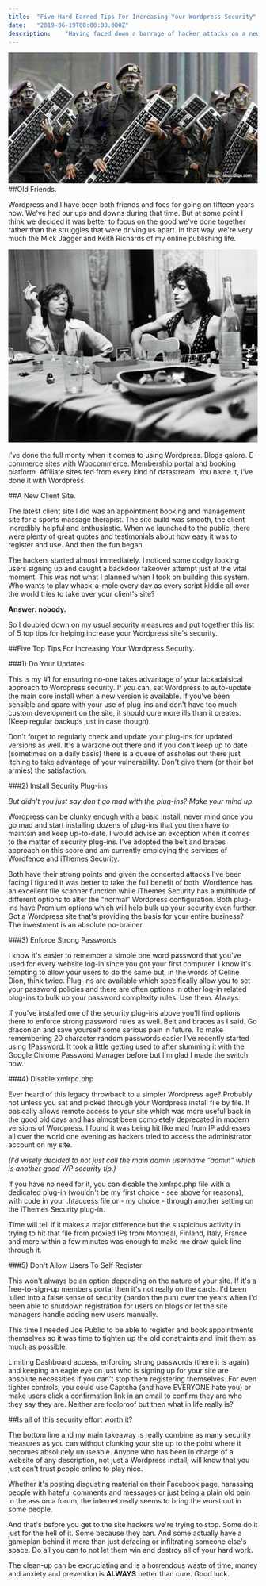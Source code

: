 ```yaml
---
title:  "Five Hard Earned Tips For Increasing Your Wordpress Security"
date:   "2019-06-19T00:00:00.000Z"
description:    "Having faced down a barrage of hacker attacks on a new Wordpress install, Alan outlines five of his top hard-earned tips for increasing your Wordpress website's security."
---
```

![Keyboard Warriors](./keyboard-warriors.jpg)
##Old Friends.

Wordpress and I have been both friends and foes for going on fifteen years now. We've had our ups and downs during that time. But at some point I think we decided it was better to focus on the good we've done together rather than the struggles that were driving us apart. In that way, we're very much the Mick Jagger and Keith Richards of my online publishing life.

![Mick and Keith](./mick-keith.jpg)

I've done the full monty when it comes to using Wordpress. Blogs galore. E-commerce sites with Woocommerce. Membership portal and booking platform. Affiliate sites fed from every kind of datastream. You name it, I've done it with Wordpress.

##A New Client Site.

The latest client site I did was an appointment booking and management site for a sports massage therapist. The site build was smooth, the client incredibly helpful and enthusiastic. When we launched to the public, there were plenty of great quotes and testimonials about how easy it was to register and use. And then the fun began.

The hackers started almost immediately. I noticed some dodgy looking users signing up and caught a backdoor takeover attempt just at the vital moment. This was not what I planned when I took on building this system. Who wants to play whack-a-mole every day as every script kiddie all over the world tries to take over your client's site?

**Answer: nobody.**

So I doubled down on my usual security measures and put together this list of 5 top tips for helping increase your Wordpress site's security.

##Five Top Tips For Increasing Your Wordpress Security.

###1) Do Your Updates

This is my #1 for ensuring no-one takes advantage of your lackadaisical approach to Wordpress security. If you can, set Wordpress to auto-update the main core install when a new version is available. If you've been sensible and spare with your use of plug-ins and don't have too much custom development on the site, it should cure more ills than it creates. (Keep regular backups just in case though).

Don't forget to regularly check and update your plug-ins for updated versions as well. It's a warzone out there and if you don't keep up to date (sometimes on a daily basis) there is a queue of assholes out there just itching to take advantage of your vulnerability. Don't give them (or their bot armies) the satisfaction.

###2) Install Security Plug-ins

_But didn't you just say don't go mad with the plug-ins? Make your mind up._

Wordpress can be clunky enough with a basic install, never mind once you go mad and start installing dozens of plug-ins that you then have to maintain and keep up-to-date. I would advise an exception when it comes to the matter of security plug-ins. I've adopted the belt and braces approach on this score and am currently employing the services of [Wordfence](https://www.wordfence.com/) and [iThemes Security](https://ithemes.com/security/).

Both have their strong points and given the concerted attacks I've been facing I figured it was better to take the full benefit of both. Wordfence has an excellent file scanner function while iThemes Security has a multitude of different options to alter the "normal" Wordpress configuration. Both plug-ins have Premium options which will help bulk up your security even further. Got a Wordpress site that's providing the basis for your entire business? The investment is an absolute no-brainer.

###3) Enforce Strong Passwords

I know it's easier to remember a simple one word password that you've used for every website log-in since you got your first computer. I know it's tempting to allow your users to do the same but, in the words of Celine Dion, think twice. Plug-ins are available which specifically allow you to set your password policies and there are often options in other log-in related plug-ins to bulk up your password complexity rules. Use them. Always.

If you've installed one of the security plug-ins above you'll find options there to enforce strong password rules as well. Belt and braces as I said. Go draconian and save yourself some serious pain in future. To make remembering 20 character random passwords easier I've recently started using [1Password](https://1password.com). It took a little getting used to after slumming it with the Google Chrome Password Manager before but I'm glad I made the switch now.

###4) Disable xmlrpc.php

Ever heard of this legacy throwback to a simpler Wordpress age? Probably not unless you sat and picked through your Wordpress install file by file. It basically allows remote access to your site which was more useful back in the good old days and has almost been completely deprecated in modern versions of Wordpress. I found it was being hit like mad from IP addresses all over the world one evening as hackers tried to access the administrator account on my site.

_(I'd wisely decided to not just call the main admin username "admin" which is another good WP security tip.)_

If you have no need for it, you can disable the xmlrpc.php file with a dedicated plug-in (wouldn't be my first choice - see above for reasons), with code in your .htaccess file or - my choice - through another setting on the iThemes Security plug-in.

Time will tell if it makes a major difference but the suspicious activity in trying to hit that file from proxied IPs from Montreal, Finland, Italy, France and more within a few minutes was enough to make me draw quick line through it.

###5) Don't Allow Users To Self Register

This won't always be an option depending on the nature of your site. If it's a free-to-sign-up members portal then it's not really on the cards. I'd been lulled into a false sense of security (pardon the pun) over the years when I'd been able to shutdown registration for users on blogs or let the site managers handle adding new users manually.

This time I needed Joe Public to be able to register and book appointments themselves so it was time to tighten up the old constraints and limit them as much as possible.

Limiting Dashboard access, enforcing strong passwords (there it is again) and keeping an eagle eye on just who is signing up for your site are absolute necessities if you can't stop them registering themselves. For even tighter controls, you could use Captcha (and have EVERYONE hate you) or make users click a confirmation link in an email to confirm they are who they say they are. Neither are foolproof but then what in life really is?

##Is all of this security effort worth it?

The bottom line and my main takeaway is really combine as many security measures as you can without clunking your site up to the point where it becomes absolutely unuseable. Anyone who has been in charge of a website of any description, not just a Wordpress install, will know that you just can't trust people online to play nice.

Whether it's posting disgusting material on their Facebook page, harassing people with hateful comments and messages or just being a plain old pain in the ass on a forum, the internet really seems to bring the worst out in some people.

And that's before you get to the site hackers we're trying to stop. Some do it just for the hell of it. Some because they can. And some actually have a gameplan behind it more than just defacing or infiltrating someone else's space. Do all you can to not let them win and destroy all of your hard work.

The clean-up can be excruciating and is a horrendous waste of time, money and anxiety and prevention is **ALWAYS** better than cure. Good luck.